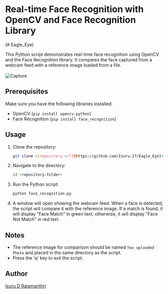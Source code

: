 # Real-time Face Recognition with OpenCV and Face Recognition Library
(# Eagle_Eye)

This Python script demonstrates real-time face recognition using OpenCV and the Face Recognition library. It compares the face captured from a webcam feed with a reference image loaded from a file.
<br><br>
![Capture](https://github.com/Isuru-27/Eagle_Eye/assets/139687227/cecd973a-861a-4a2f-ae9d-cb630bd7bd02)


## Prerequisites

Make sure you have the following libraries installed:

- OpenCV (`pip install opencv-python`)
- Face Recognition (`pip install face_recognition`)

## Usage

1. Clone the repository:

    ```bash
    git clone <[repository-url](https://github.com/Isuru-27/Eagle_Eye)>
    ```

2. Navigate to the directory:

    ```bash
    cd <repository-folder>
    ```

3. Run the Python script:

    ```bash
    python face_recognition.py
    ```

4. A window will open showing the webcam feed. When a face is detected, the script will compare it with the reference image. If a match is found, it will display "Face Match" in green text; otherwise, it will display "Face Not Match" in red text.

## Notes

- The reference image for comparison should be named `You uploaded Photo` and placed in the same directory as the script.
- Press the 'q' key to exit the script.

## Author

[Isuru D Rajamanthri](https://github.com/Isuru-27)

